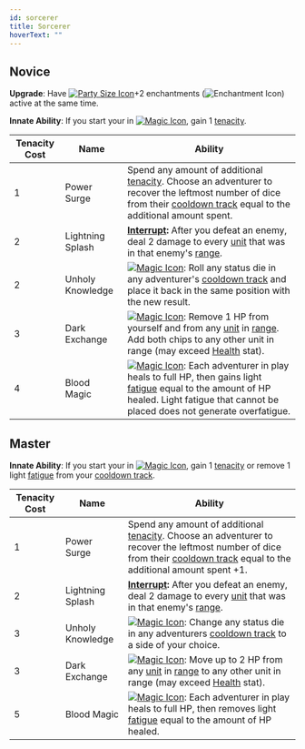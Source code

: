 ```yaml
---
id: sorcerer
title: Sorcerer
hoverText: ""
---
```


## Novice

**Upgrade**: Have [<img src="/icons/party-size.svg" alt="Party Size Icon" class="icon-svg" />](/docs/all/glossary/party-size)+2 enchantments (<img src="/icons/enchantment.svg" alt="Enchantment Icon" class="icon-svg" />) active at the same time.

**Innate Ability**: If you start your in [<img src="/icons/magic.svg" alt="Magic Icon" class="icon-svg" />](/docs/all/battle-forms/magic), gain 1 [tenacity](/docs/all/glossary/tenacity).

| Tenacity Cost | Name             | Ability                                                                                                                                                                                                                                                                                                      |
|---------------|------------------|--------------------------------------------------------------------------------------------------------------------------------------------------------------------------------------------------------------------------------------------------------------------------------------------------------------|
| 1             | Power Surge      | Spend any amount of additional [tenacity](/docs/all/glossary/tenacity). Choose an adventurer to recover the leftmost number of dice from their [cooldown track](/docs/all/glossary/cooldown-track) equal to the additional amount spent.                                                                     |
| 2             | Lightning Splash | **[Interrupt](/docs/all/glossary/interrupt):** After you defeat an enemy, deal 2 damage to every [unit](/docs/all/glossary/unit) that was in that enemy's [range](/docs/all/glossary/range).                                                                                                                 |
| 2             | Unholy Knowledge | [<img src="/icons/magic.svg" alt="Magic Icon" class="icon-svg" />](/docs/all/battle-forms/magic): Roll any status die in any adventurer's [cooldown track](/docs/all/glossary/cooldown-track) and place it back in the same position with the new result.                                                    |
| 3             | Dark Exchange    | [<img src="/icons/magic.svg" alt="Magic Icon" class="icon-svg" />](/docs/all/battle-forms/magic): Remove 1 HP from yourself and from any [unit](/docs/all/glossary/unit) in [range](/docs/all/glossary/range). Add both chips to any other unit in range (may exceed [Health](/docs/all/stats/health) stat). |
| 4             | Blood Magic      | [<img src="/icons/magic.svg" alt="Magic Icon" class="icon-svg" />](/docs/all/battle-forms/magic): Each adventurer in play heals to full HP, then gains light [fatigue](/docs/all/glossary/fatigue) equal to the amount of HP healed. Light fatigue that cannot be placed does not generate overfatigue.      |

## Master

**Innate Ability**: If you start your in [<img src="/icons/magic.svg" alt="Magic Icon" class="icon-svg" />](/docs/all/battle-forms/magic), gain 1 [tenacity](/docs/all/glossary/tenacity) or remove 1 light [fatigue](/docs/all/glossary/fatigue) from your [cooldown track](/docs/all/glossary/cooldown-track).

| Tenacity Cost | Name             | Ability                                                                                                                                                                                                                                                                        |
|---------------|------------------|--------------------------------------------------------------------------------------------------------------------------------------------------------------------------------------------------------------------------------------------------------------------------------|
| 1             | Power Surge      | Spend any amount of additional [tenacity](/docs/all/glossary/tenacity). Choose an adventurer to recover the leftmost number of dice from their [cooldown track](/docs/all/glossary/cooldown-track) equal to the additional amount spent +1.                                    |
| 2             | Lightning Splash | **[Interrupt](/docs/all/glossary/interrupt):** After you defeat an enemy, deal 2 damage to every [unit](/docs/all/glossary/unit) that was in that enemy's [range](/docs/all/glossary/range).                                                                                   |
| 3             | Unholy Knowledge | [<img src="/icons/magic.svg" alt="Magic Icon" class="icon-svg" />](/docs/all/battle-forms/magic): Change any status die in any adventurers [cooldown track](/docs/all/glossary/cooldown-track) to a side of your choice.                                                       |
| 3             | Dark Exchange    | [<img src="/icons/magic.svg" alt="Magic Icon" class="icon-svg" />](/docs/all/battle-forms/magic): Move up to 2 HP from any [unit](/docs/all/glossary/unit) in [range](/docs/all/glossary/range) to any other unit in range (may exceed [Health](/docs/all/stats/health) stat). |
| 5             | Blood Magic      | [<img src="/icons/magic.svg" alt="Magic Icon" class="icon-svg" />](/docs/all/battle-forms/magic): Each adventurer in play heals to full HP, then removes light [fatigue](/docs/all/glossary/fatigue) equal to the amount of HP healed.                                         |
